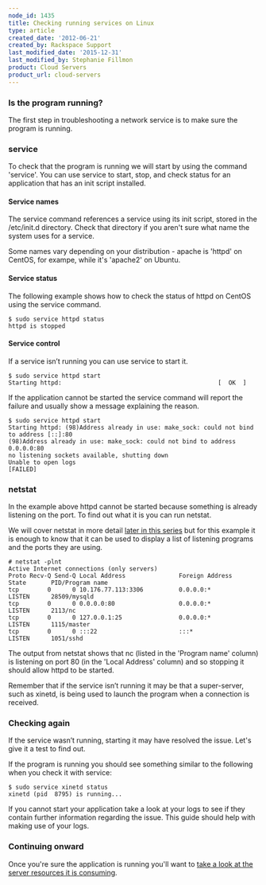 ```yaml
---
node_id: 1435
title: Checking running services on Linux
type: article
created_date: '2012-06-21'
created_by: Rackspace Support
last_modified_date: '2015-12-31'
last_modified_by: Stephanie Fillmon
product: Cloud Servers
product_url: cloud-servers
---
```


<div id="concept_ntk_d53_vf" class="nested0">

### Is the program running?

<div class="body conbody">

The first step in troubleshooting a network service is to make sure the
program is running.

</div>

</div>

<div id="concept_sh5_nr3_vf" class="topic concept nested0">

### service

To check that the program is running we will start by using the command
'service'. You can use service to start, stop, and check status for an
application that has an init script installed.

<div id="concept_zbn_yr3_vf" class="topic concept nested1">

#### Service names

<div class="body conbody">

The service command references a service using its init script, stored
in the /etc/init.d directory. Check that directory if you aren't sure
what name the system uses for a service.

Some names vary depending on your distribution - apache is 'httpd' on
CentOS, for exampe, while it's 'apache2' on Ubuntu.

</div>

</div>

<div id="concept_sq3_2s3_vf" class="topic concept nested1">

#### Service status

<div class="body conbody">

The following example shows how to check the status of httpd on CentOS
using the service command.

``` {.pre .codeblock}
$ sudo service httpd status
httpd is stopped
```

</div>

</div>

<div id="concept_sbf_3s3_vf" class="topic concept nested1">

#### Service control

<div class="body conbody">

If a service isn&rsquo;t running you can use service to start it.

``` {.pre .codeblock}
$ sudo service httpd start
Starting httpd:                                            [  OK  ]
```

If the application cannot be started the service command will report the
failure and usually show a message explaining the reason.

``` {.pre .codeblock}
$ sudo service httpd start
Starting httpd: (98)Address already in use: make_sock: could not bind to address [::]:80
(98)Address already in use: make_sock: could not bind to address 0.0.0.0:80
no listening sockets available, shutting down
Unable to open logs
[FAILED]
```

</div>

</div>

</div>

<div id="concept_s3g_4s3_vf" class="topic concept nested0">

### netstat

<div class="body conbody">

In the example above httpd cannot be started because something is
already listening on the port. To find out what it is you can run
netstat.

We will cover netstat in more detail [later in this
series](/how-to/checking-listening-ports-with-netstat)
but for this example it is enough to know that it can be used to display
a list of listening programs and the ports they are using.

``` {.pre .codeblock}
# netstat -plnt
Active Internet connections (only servers)
Proto Recv-Q Send-Q Local Address               Foreign Address             State       PID/Program name
tcp        0      0 10.176.77.113:3306          0.0.0.0:*                   LISTEN      28509/mysqld
tcp        0      0 0.0.0.0:80                  0.0.0.0:*                   LISTEN      2113/nc
tcp        0      0 127.0.0.1:25                0.0.0.0:*                   LISTEN      1115/master
tcp        0      0 :::22                       :::*                        LISTEN      1051/sshd
```

The output from netstat shows that nc (listed in the 'Program name'
column) is listening on port 80 (in the 'Local Address' column) and so
stopping it should allow httpd to be started.

Remember that if the service isn&rsquo;t running it may be that a
super-server, such as xinetd, is being used to launch the program when a
connection is received.

</div>

</div>

<div id="concept_jgp_ws3_vf" class="topic concept nested0">

### Checking again

<div class="body conbody">

If the service wasn&rsquo;t running, starting it may have resolved the issue.
Let's give it a test to find out.

If the program is running you should see something similar to the
following when you check it with service:

``` {.pre .codeblock}
$ sudo service xinetd status
xinetd (pid  8795) is running...
```

If you cannot start your application take a look at your logs to see if
they contain further information regarding the issue. This guide should
help with making use of your logs.

</div>

</div>

<div id="concept_35x_rt3_vf" class="topic concept nested0">

### Continuing onward

<div class="body conbody">

Once you're sure the application is running you'll want to [take a look
at the server resources it is
consuming](/how-to/checking-system-load-on-linux).

</div>

</div>

